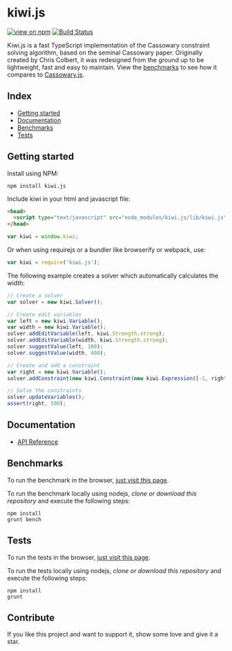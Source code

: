 # kiwi.js

[![view on npm](http://img.shields.io/npm/v/kiwi.js.svg)](https://www.npmjs.org/package/kiwi.js)
[![Build Status](https://travis-ci.org/IjzerenHein/kiwi.js.svg?branch=master)](https://travis-ci.org/IjzerenHein/kiwi.js)

Kiwi.js is a fast TypeScript implementation of the Cassowary constraint solving algorithm, based on the seminal Cassowary paper.
Originally created by Chris Colbert, it was redesigned from the ground up to be lightweight, fast and easy to maintain. View the [benchmarks](#benchmarks) to see how it compares to [Cassowary.js](https://github.com/slightlyoff/cassowary.js).


## Index
- [Getting started](#getting-started)
- [Documentation](#documentation)
- [Benchmarks](#benchmarks)
- [Tests](#tests)

## Getting started

Install using NPM:

	npm install kiwi.js

Include kiwi in your html and javascript file:

```html
<head>
  <script type="text/javascript" src="node_modules/kiwi.js/lib/kiwi.js"></script>
</head>
```

```javascript
var kiwi = window.kiwi;
```

Or when using requirejs or a bundler like browserify or webpack, use:

```javascript
var kiwi = require('kiwi.js');
```

The following example creates a solver which automatically calculates the width:

```javascript
// Create a solver
var solver = new kiwi.Solver();

// Create edit variables
var left = new kiwi.Variable();
var width = new kiwi.Variable();
solver.addEditVariable(left, kiwi.Strength.strong);
solver.addEditVariable(width, kiwi.Strength.strong);
solver.suggestValue(left, 100);
solver.suggestValue(width, 400);

// Create and add a constraint
var right = new kiwi.Variable();
solver.addConstraint(new kiwi.Constraint(new kiwi.Expression([-1, right], left, width), kiwi.Operator.Eq));

// Solve the constraints
solver.updateVariables();
assert(right, 500);
```

## Documentation

- [API Reference](docs/Kiwi.md)


## Benchmarks

To run the benchmark in the browser, [just visit this page](https://rawgit.com/IjzerenHein/kiwi/master/bench/index.html).

To run the benchmark locally using nodejs, *clone or download this repository* and execute the following steps:

	npm install
	grunt bench


## Tests

To run the tests in the browser, [just visit this page](https://rawgit.com/IjzerenHein/kiwi/master/test/index.html).

To run the tests locally using nodejs, *clone or download this repository* and execute the following steps:

	npm install
	grunt


## Contribute

If you like this project and want to support it, show some love
and give it a star.
